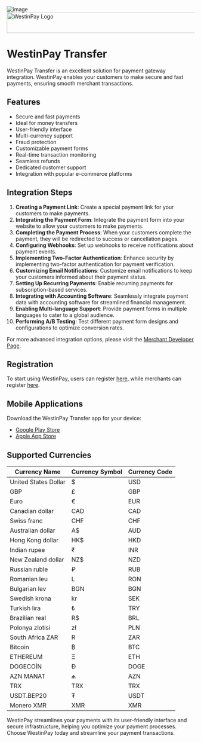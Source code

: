 <img class="w-75" src="https://i.ibb.co/2KbqLG2/Westin-Pay.png" alt="image">
<a href="https://westinpay.com/testpayment.html" target="_blank">
    <img width="543" height="55" src="https://westinpay.com/img.png" alt="WestinPay Logo">
</a>

# WestinPay Transfer

WestinPay Transfer is an excellent solution for payment gateway integration. WestinPay enables your customers to make secure and fast payments, ensuring smooth merchant transactions.

## Features

- Secure and fast payments
- Ideal for money transfers
- User-friendly interface
- Multi-currency support
- Fraud protection
- Customizable payment forms
- Real-time transaction monitoring
- Seamless refunds
- Dedicated customer support
- Integration with popular e-commerce platforms

## Integration Steps

1. **Creating a Payment Link**: Create a special payment link for your customers to make payments.
2. **Integrating the Payment Form**: Integrate the payment form into your website to allow your customers to make payments.
3. **Completing the Payment Process**: When your customers complete the payment, they will be redirected to success or cancellation pages.
4. **Configuring Webhooks**: Set up webhooks to receive notifications about payment events.
5. **Implementing Two-Factor Authentication**: Enhance security by implementing two-factor authentication for payment verification.
6. **Customizing Email Notifications**: Customize email notifications to keep your customers informed about their payment status.
7. **Setting Up Recurring Payments**: Enable recurring payments for subscription-based services.
8. **Integrating with Accounting Software**: Seamlessly integrate payment data with accounting software for streamlined financial management.
9. **Enabling Multi-language Support**: Provide payment forms in multiple languages to cater to a global audience.
10. **Performing A/B Testing**: Test different payment form designs and configurations to optimize conversion rates.

For more advanced integration options, please visit the [Merchant Developer Page](https://westinpay.com/api/documentation#currency).

## Registration

To start using WestinPay, users can register [here](https://westinpay.com/user/register), while merchants can register [here](https://westinpay.com/merchant).

## Mobile Applications

Download the WestinPay Transfer app for your device:
- [Google Play Store](https://play.google.com/store/apps/details?id=com.westinpaytransfer.app)
- [Apple App Store](https://apps.apple.com/gb/app/westinpay-transfer/id6470148207?platform=iphone)

## Supported Currencies

| Currency Name        | Currency Symbol | Currency Code |
|----------------------|-----------------|---------------|
| United States Dollar | $               | USD           |
| GBP                  | £               | GBP           |
| Euro                 | €               | EUR           |
| Canadian dollar      | CAD             | CAD           |
| Swiss franc          | CHF             | CHF           |
| Australian dollar    | A$              | AUD           |
| Hong Kong dollar     | HK$             | HKD           |
| Indian rupee         | ₹               | INR           |
| New Zealand dollar   | NZ$             | NZD           |
| Russian ruble        | ₽               | RUB           |
| Romanian leu         | L               | RON           |
| Bulgarian lev        | BGN             | BGN           |
| Swedish krona        | kr              | SEK           |
| Turkish lira         | ₺               | TRY           |
| Brazilian real       | R$              | BRL           |
| Polonya zlotisi      | zł              | PLN           |
| South Africa ZAR     | R               | ZAR           |
| Bitcoin              | ₿               | BTC           |
| ETHEREUM             | Ξ               | ETH           |
| DOGECOİN             | Ð               | DOGE          |
| AZN MANAT            | ₼               | AZN           |
| TRX                  | TRX             | TRX           |
| USDT.BEP20           | ₮               | USDT          |
| Monero XMR           | XMR             | XMR           |

WestinPay streamlines your payments with its user-friendly interface and secure infrastructure, helping you optimize your payment processes. Choose WestinPay today and streamline your payment transactions.


